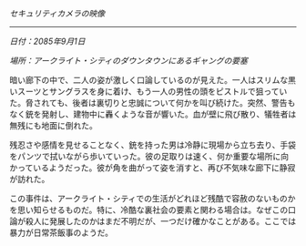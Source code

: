 _セキュリティカメラの映像_

---

_日付：2085年9月1日_

_場所：アークライト・シティのダウンタウンにあるギャングの要塞_

暗い廊下の中で、二人の姿が激しく口論しているのが見えた。一人はスリムな黒いスーツとサングラスを身に着け、もう一人の男性の頭をピストルで狙っていた。脅されても、後者は裏切りと忠誠について何かを叫び続けた。突然、警告もなく銃を発射し、建物中に轟くような音が響いた。血が壁に飛び散り、犠牲者は無残にも地面に倒れた。

残忍さや感情を見せることなく、銃を持った男は冷静に現場から立ち去り、手袋をパンツで拭いながら歩いていった。彼の足取りは速く、何か重要な場所に向かっているようだった。彼が角を曲がって姿を消すと、再び不気味な廊下に静寂が訪れた。

この事件は、アークライト・シティでの生活がどれほど残酷で容赦のないものかを思い知らせるものだ。特に、冷酷な裏社会の要素と関わる場合は。なぜこの口論が殺人に発展したのかはまだ不明だが、一つだけ確かなことがある。ここでは暴力が日常茶飯事のようだ。
